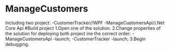 # ManageCustomers
Including two project:
-CustomerTracker//WPF
-ManageCustomersApi//.Net Core Api
#Build project
1.Open one of the solution.
2.Change properties of the solution for deploying both project ine the correct order:
  -ManageCustomersApi -launch;
  -CustomerTracker -launch;
3.Begin debugging.

